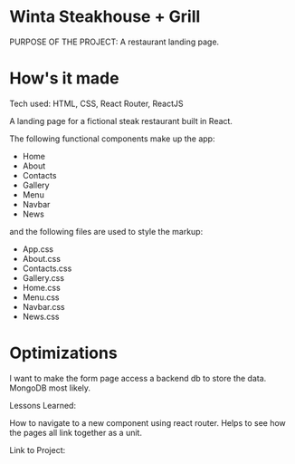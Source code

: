 # Winta Steakhouse + Grill

PURPOSE OF THE PROJECT: A restaurant landing page.

# How's it made

Tech used: HTML, CSS, React Router, ReactJS

A landing page for a fictional steak restaurant built in React.

The following functional components make up the app:

- Home
- About
- Contacts
- Gallery
- Menu
- Navbar
- News

and the following files are used to style the markup:

- App.css
- About.css
- Contacts.css
- Gallery.css
- Home.css
- Menu.css
- Navbar.css
- News.css

# Optimizations

I want to make the form page access a backend db to store the data. MongoDB most likely.

Lessons Learned:

How to navigate to a new component using react router. Helps to see how the pages all link together as a unit.

Link to Project:
